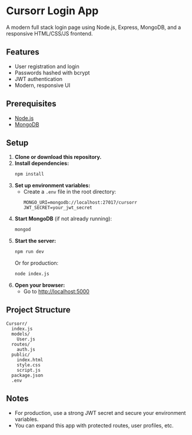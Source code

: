 # Cursorr Login App

A modern full stack login page using Node.js, Express, MongoDB, and a responsive HTML/CSS/JS frontend.

## Features
- User registration and login
- Passwords hashed with bcrypt
- JWT authentication
- Modern, responsive UI

## Prerequisites
- [Node.js](https://nodejs.org/)
- [MongoDB](https://www.mongodb.com/try/download/community)

## Setup

1. **Clone or download this repository.**
2. **Install dependencies:**
   ```bash
   npm install
   ```
3. **Set up environment variables:**
   - Create a `.env` file in the root directory:
     ```env
     MONGO_URI=mongodb://localhost:27017/cursorr
     JWT_SECRET=your_jwt_secret
     ```
4. **Start MongoDB** (if not already running):
   ```bash
   mongod
   ```
5. **Start the server:**
   ```bash
   npm run dev
   ```
   Or for production:
   ```bash
   node index.js
   ```
6. **Open your browser:**
   - Go to [http://localhost:5000](http://localhost:5000)

## Project Structure
```
Cursorr/
  index.js
  models/
    User.js
  routes/
    auth.js
  public/
    index.html
    style.css
    script.js
  package.json
  .env
```

## Notes
- For production, use a strong JWT secret and secure your environment variables.
- You can expand this app with protected routes, user profiles, etc. 